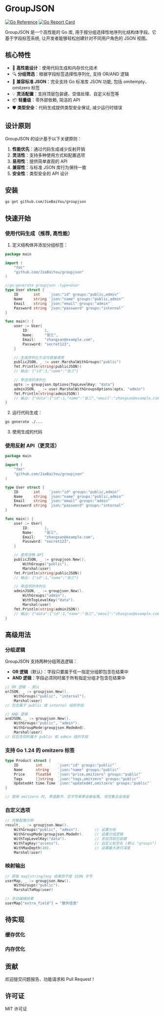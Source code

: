 # GroupJSON

[![Go Reference](https://pkg.go.dev/badge/github.com/JieBaiYou/groupjson.svg)](https://pkg.go.dev/github.com/JieBaiYou/groupjson)
[![Go Report Card](https://goreportcard.com/badge/github.com/JieBaiYou/groupjson)](https://goreportcard.com/report/github.com/JieBaiYou/groupjson)

GroupJSON 是一个高性能的 Go 库, 用于按分组选择性地序列化结构体字段。它基于字段标签系统, 让开发者能够轻松创建针对不同用户角色的 JSON 视图。

## 核心特性

- 🚀 **高性能设计**：使用代码生成和内存优化技术
- 🔍 **分组筛选**：根据字段标签选择性序列化, 支持 OR/AND 逻辑
- 🔄 **兼容标准 JSON**：完全支持 Go 标准库 JSON 功能, 包括 omitempty、omitzero 标签
- 💡 **灵活配置**：支持顶层包装键、空值处理、自定义标签等
- 📦 **轻量级**：零外部依赖, 简洁的 API
- 🛡️ **类型安全**：代码生成提供类型安全保证, 减少运行时错误

## 设计原则

GroupJSON 的设计基于以下关键原则：

1. **性能优先**：通过代码生成减少反射开销
2. **灵活性**：支持多种使用方式和配置选项
3. **易用性**：提供简单直观的 API
4. **兼容性**：与标准 JSON 库行为保持一致
5. **安全性**：类型安全的 API 设计

## 安装

```bash
go get github.com/JieBaiYou/groupjson
```

## 快速开始

### 使用代码生成（推荐, 高性能）

1. 定义结构体并添加分组标签：

```go
package main

import (
    "fmt"
    "github.com/JieBaiYou/groupjson"
)

//go:generate groupjson -type=User
type User struct {
    ID       int    `json:"id" groups:"public,admin"`
    Name     string `json:"name" groups:"public,admin"`
    Email    string `json:"email" groups:"admin"`
    Password string `json:"password" groups:"internal"`
}

func main() {
    user := User{
        ID:       1,
        Name:     "张三",
        Email:    "zhangsan@example.com",
        Password: "secret123",
    }

    // 生成序列化方法可直接调用
    publicJSON, _ := user.MarshalWithGroups("public")
    fmt.Println(string(publicJSON))
    // 输出: {"id":1,"name":"张三"}

    // 带选项的序列化
    opts := groupjson.Options{TopLevelKey: "data"}
    adminJSON, _ := user.MarshalWithGroupsOptions(opts, "admin")
    fmt.Println(string(adminJSON))
    // 输出: {"data":{"id":1,"name":"张三","email":"zhangsan@example.com"}}
}
```

2. 运行代码生成：

```bash
go generate ./...
```

3. 使用生成的代码

### 使用反射 API（更灵活）

```go
package main

import (
    "fmt"
    "github.com/JieBaiYou/groupjson"
)

type User struct {
    ID       int    `json:"id" groups:"public,admin"`
    Name     string `json:"name" groups:"public,admin"`
    Email    string `json:"email" groups:"admin"`
    Password string `json:"password" groups:"internal"`
}

func main() {
    user := User{
        ID:       1,
        Name:     "张三",
        Email:    "zhangsan@example.com",
        Password: "secret123",
    }

    // 使用流畅 API
    publicJSON, _ := groupjson.New().
        WithGroups("public").
        Marshal(user)
    fmt.Println(string(publicJSON))
    // 输出: {"id":1,"name":"张三"}

    // 带选项的序列化
    adminJSON, _ := groupjson.New().
        WithGroups("admin").
        WithTopLevelKey("data").
        Marshal(user)
    fmt.Println(string(adminJSON))
    // 输出: {"data":{"id":1,"name":"张三","email":"zhangsan@example.com"}}
}
```

## 高级用法

### 分组逻辑

GroupJSON 支持两种分组筛选逻辑：

- **OR 逻辑**（默认）：字段只要属于任一指定分组即包含在结果中
- **AND 逻辑**：字段必须同时属于所有指定分组才包含在结果中

```go
// OR 逻辑 - 默认
orJSON, _ := groupjson.New().
    WithGroups("public", "internal").
    Marshal(user)
// 包含属于 public 或 internal 组的字段

// AND 逻辑
andJSON, _ := groupjson.New().
    WithGroups("public", "admin").
    WithGroupMode(groupjson.ModeAnd).
    Marshal(user)
// 仅包含同时属于 public 和 admin 组的字段
```

### 支持 Go 1.24 的 omitzero 标签

```go
type Product struct {
    ID        int       `json:"id" groups:"public"`
    Name      string    `json:"name" groups:"public"`
    Price     float64   `json:"price,omitzero" groups:"public"`
    Tags      []string  `json:"tags,omitzero" groups:"public"`
    UpdatedAt time.Time `json:"updatedAt,omitzero" groups:"public"`
}

// 使用 omitzero 时, 零值数字、空字符串等会被省略, 但空集合会保留
```

### 自定义选项

```go
// 完整配置示例
result, _ := groupjson.New().
    WithGroups("public", "admin").       // 设置分组
    WithGroupMode(groupjson.ModeOr).     // 设置分组逻辑
    WithTopLevelKey("data").             // 添加顶层包装键
    WithTagKey("access").                // 自定义标签名 (默认 "groups")
    WithMaxDepth(10).                    // 设置最大递归深度
    Marshal(user)
```

### 映射输出

```go
// 获取 map[string]any 结果而不是 JSON 字节
userMap, _ := groupjson.New().
    WithGroups("public").
    MarshalToMap(user)

// 手动编辑结果
userMap["extra_field"] = "额外信息"
```

## 待实现

### 缓存优化

### 内存优化

## 贡献

欢迎提交问题报告、功能请求和 Pull Request！

## 许可证

MIT 许可证
